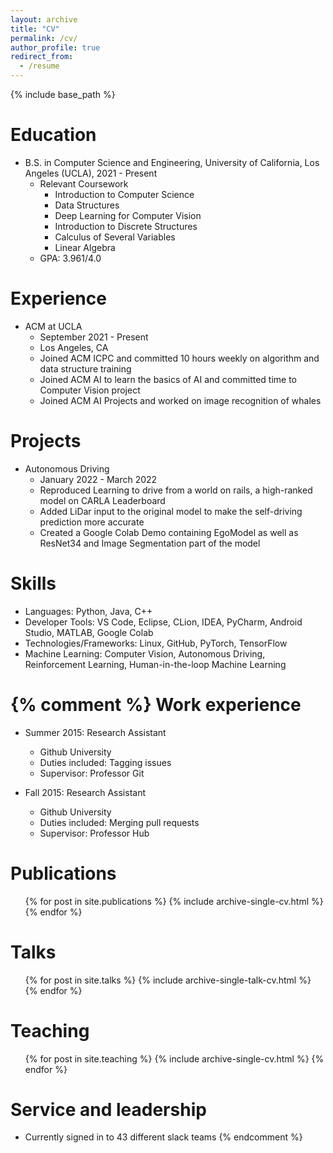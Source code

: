 ```yaml
---
layout: archive
title: "CV"
permalink: /cv/
author_profile: true
redirect_from:
  - /resume
---
```


{% include base_path %}

Education
======
* B.S. in Computer Science and Engineering, University of California, Los Angeles (UCLA), 2021 - Present
  * Relevant Coursework
    * Introduction to Computer Science
    * Data Structures
    * Deep Learning for Computer Vision
    * Introduction to Discrete Structures
    * Calculus of Several Variables
    * Linear Algebra
  * GPA: 3.961/4.0

Experience
=====
* ACM at UCLA 
  * September 2021 - Present
  * Los Angeles, CA
  * Joined ACM ICPC and committed 10 hours weekly on algorithm and data structure training
  * Joined ACM AI to learn the basics of AI and committed time to Computer Vision project
  * Joined ACM AI Projects and worked on image recognition of whales

Projects
=====
* Autonomous Driving
  * January 2022 - March 2022
  * Reproduced Learning to drive from a world on rails, a high-ranked model on CARLA Leaderboard
  * Added LiDar input to the original model to make the self-driving prediction more accurate
  * Created a Google Colab Demo containing EgoModel as well as ResNet34 and Image Segmentation part of the model

Skills
======
* Languages: Python, Java, C++
* Developer Tools: VS Code, Eclipse, CLion, IDEA, PyCharm, Android Studio, MATLAB, Google Colab
* Technologies/Frameworks: Linux, GitHub, PyTorch, TensorFlow
* Machine Learning: Computer Vision, Autonomous Driving, Reinforcement Learning, Human-in-the-loop Machine Learning


{% comment %}
Work experience
======
* Summer 2015: Research Assistant
  * Github University
  * Duties included: Tagging issues
  * Supervisor: Professor Git

* Fall 2015: Research Assistant
  * Github University
  * Duties included: Merging pull requests
  * Supervisor: Professor Hub



Publications
======
  <ul>{% for post in site.publications %}
    {% include archive-single-cv.html %}
  {% endfor %}</ul>
  
Talks
======
  <ul>{% for post in site.talks %}
    {% include archive-single-talk-cv.html %}
  {% endfor %}</ul>
  
Teaching
======
  <ul>{% for post in site.teaching %}
    {% include archive-single-cv.html %}
  {% endfor %}</ul>
  
Service and leadership
======
* Currently signed in to 43 different slack teams 
{% endcomment %}
